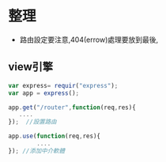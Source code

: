 # 整理

- 路由設定要注意,404(errow)處理要放到最後,
## view引擎

```js
var express= requir("express");
var app = express();
```


```js 
app.get("/router",function(req,res){
   ....
});  //設置路由
```

```js 
app.use(function(req,res){
        ....
}); //添加中介軟體

```